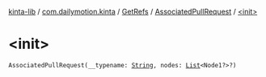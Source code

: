[kinta-lib](../../../index.md) / [com.dailymotion.kinta](../../index.md) / [GetRefs](../index.md) / [AssociatedPullRequest](index.md) / [&lt;init&gt;](./-init-.md)

# &lt;init&gt;

`AssociatedPullRequest(__typename: `[`String`](https://kotlinlang.org/api/latest/jvm/stdlib/kotlin/-string/index.html)`, nodes: `[`List`](https://kotlinlang.org/api/latest/jvm/stdlib/kotlin.collections/-list/index.html)`<Node1?>?)`